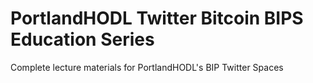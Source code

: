 # PortlandHODL Twitter Bitcoin BIPS Education Series
Complete lecture materials for PortlandHODL's BIP Twitter Spaces 
